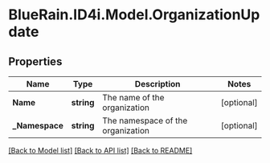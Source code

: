 # BlueRain.ID4i.Model.OrganizationUpdate
## Properties

Name | Type | Description | Notes
------------ | ------------- | ------------- | -------------
**Name** | **string** | The name of the organization | [optional] 
**_Namespace** | **string** | The namespace of the organization | [optional] 

[[Back to Model list]](../README.md#documentation-for-models) [[Back to API list]](../README.md#documentation-for-api-endpoints) [[Back to README]](../README.md)

